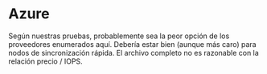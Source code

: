 # Azure

Según nuestras pruebas, probablemente sea la peor opción de los proveedores enumerados aquí. Debería estar bien \(aunque más caro\) para nodos de sincronización rápida. El archivo completo no es razonable con la relación precio / IOPS.

